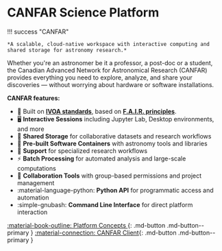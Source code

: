 # CANFAR Science Platform

!!! success "CANFAR"
    
    *A scalable, cloud-native workspace with interactive computing and shared storage for astronomy research.*

Whether you're an astronomer be it a professor, a post-doc or a student, the Canadian Advanced Network for Astronomical Research (CANFAR) provides everything you need to explore, analyze, and share your discoveries — without worrying about hardware or software installations.

**CANFAR features:**
- 📜 Built on **[IVOA standards](https://www.ivoa.net/documents/)**, based on **[F.A.I.R. principles](https://www.go-fair.org/fair-principles/)**.
- 🖥️ **Interactive Sessions** including Jupyter Lab, Desktop environments, and more
- 💾 **Shared Storage** for collaborative datasets and research workflows
- 🐳 **Pre-built Software Containers** with astronomy tools and libraries
- 🔧 **Support** for specialized research workflows
- ⚡ **Batch Processing** for automated analysis and large-scale computations
- 👥 **Collaboration Tools** with group-based permissions and project management
- :material-language-python: **Python API** for programmatic access and automation
- :simple-gnubash: **Command Line Interface** for direct platform interaction


[:material-book-outline: Platform Concepts ](platform/home.md){: .md-button .md-button--primary }
[:material-connection: CANFAR Client](client/home.md){: .md-button .md-button--primary }
